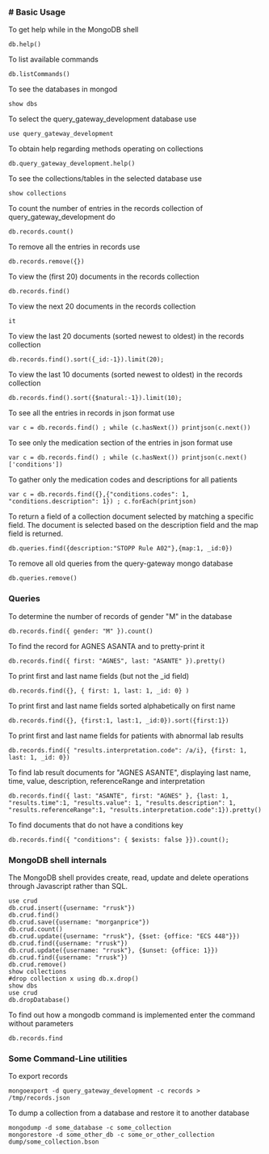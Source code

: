 ### # Basic Usage

To get help while in the MongoDB shell

    db.help()

To list available commands

    db.listCommands()

To see the databases in mongod

    show dbs

To select the query_gateway_development database use

    use query_gateway_development

To obtain help regarding methods operating on collections 

    db.query_gateway_development.help()

To see the collections/tables in the selected database use

    show collections

To count the number of entries in the records collection of query_gateway_development do

    db.records.count()

To remove all the entries in records use

    db.records.remove({})

To view the (first 20) documents in the records collection

    db.records.find()

To view the next 20 documents in the records collection

    it

To view the last 20 documents (sorted newest to oldest) in the records collection

    db.records.find().sort({_id:-1}).limit(20);

To view the last 10 documents (sorted newest to oldest) in the records collection

    db.records.find().sort({$natural:-1}).limit(10);

To see all the entries in records in json format use

    var c = db.records.find() ; while (c.hasNext()) printjson(c.next())

To see only the medication section of the entries in json format use

    var c = db.records.find() ; while (c.hasNext()) printjson(c.next()['conditions'])

To gather only the medication codes and descriptions for all patients

    var c = db.records.find({},{"conditions.codes": 1, "conditions.description": 1}) ; c.forEach(printjson)

To return a field of a collection document selected by matching a specific field.  The document
is selected based on the description field and the map field is returned.

    db.queries.find({description:"STOPP Rule A02"},{map:1, _id:0})


To remove all old queries from the query-gateway mongo database

    db.queries.remove()

### Queries

To determine the number of records of gender "M" in the database

    db.records.find({ gender: "M" }).count()

To find the record for AGNES ASANTA and to pretty-print it

    db.records.find({ first: "AGNES", last: "ASANTE" }).pretty()

To print first and last name fields (but not the _id field)

    db.records.find({}, { first: 1, last: 1, _id: 0} )

To print first and last name fields sorted alphabetically on first name

    db.records.find({}, {first:1, last:1, _id:0}).sort({first:1})

To print first and last name fields for patients with abnormal lab results

    db.records.find({ "results.interpretation.code": /a/i}, {first: 1, last: 1, _id: 0})

To find lab result documents for "AGNES ASANTE", displaying last name, time, value, description, referenceRange and interpretation

    db.records.find({ last: "ASANTE", first: "AGNES" }, {last: 1, "results.time":1, "results.value": 1, "results.description": 1, "results.referenceRange":1, "results.interpretation.code":1}).pretty()

To find documents that do not have a conditions key

    db.records.find({ "conditions": { $exists: false }}).count();

    
### MongoDB shell internals

The MongoDB shell provides create, read, update and delete operations through Javascript rather than SQL.

    use crud
    db.crud.insert({username: "rrusk"})
    db.crud.find()
    db.crud.save({username: "morganprice"})
    db.crud.count()
    db.crud.update({username: "rrusk"}, {$set: {office: "ECS 448"}})
    db.crud.find({username: "rrusk"})
    db.crud.update({username: "rrusk"}, {$unset: {office: 1}})
    db.crud.find({username: "rrusk"})
    db.crud.remove()
    show collections
    #drop collection x using db.x.drop()
    show dbs
    use crud
    db.dropDatabase()

To find out how a mongodb command is implemented enter the command without parameters

    db.records.find

### Some Command-Line utilities

To export records

    mongoexport -d query_gateway_development -c records > /tmp/records.json

To dump a collection from a database and restore it to another database

    mongodump -d some_database -c some_collection
    mongorestore -d some_other_db -c some_or_other_collection dump/some_collection.bson
